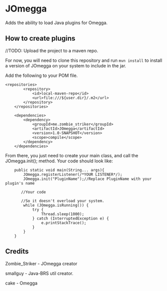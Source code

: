 # JOmegga
Adds the ability to load Java plugins for Omegga.

## How to create plugins
//TODO: Upload the project to a maven repo.

For now, you will need to clone this repository and run ```mvn install``` to install a version of JOmegga on your system to include in the jar.

Add the following to your POM file.
``` 
<repositories>
        <repository>
            <id>local-maven-repo</id>
            <url>file:///${user.dir}/.m2</url>
        </repository>
    </repositories>

    <dependencies>
        <dependency>
            <groupId>me.zombie_striker</groupId>
            <artifactId>JOmegga</artifactId>
            <version>1.0-SNAPSHOT</version>
            <scope>compile</scope>
        </dependency>
    </dependencies>
```

From there, you just need to create your main class, and call the JOmegga.init(); method. Your code should look like:
```\
    public static void main(String... args){
        JOmegga.registerListener(/*YOUR LISTENER*/);
        JOmegga.init("PluginName");//Replace PluginName with your plugin's name
       
       //Your code
       
       //So it doesn't overload your system.
        while (JOmegga.isRunning()) {
            try {
                Thread.sleep(1000);
            } catch (InterruptedException e) {
                e.printStackTrace();
            }
        }
    }
```
    
## Credits

Zombie_Striker - JOmegga creator

smallguy - Java-BRS util creator.

cake - Omegga

